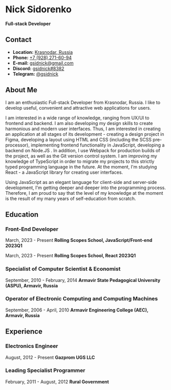 # Nick Sidorenko

**Full-stack Developer**

## Contact

- **Location:** [Krasnodar, Russia](https://goo.gl/maps/s3J8WYcZB4jJDzGK9)
- **Phone:** [+7 (928) 271-60-94](tel:+79282716094)
- **E-mail:** [gsidnick@gmail.com](mailto:gsidnick@gmail.com)
- **Discord:** [gsidnick#8382](https://discordapp.com/users/910837119314952202/)
- **Telegram:** [@gsidnick](https://t.me/gsidnick/)

## About Me
I am an enthusiastic Full-stack Developer from Krasnodar, Russia. I like
to develop useful, convenient and attractive web applications for users.

I am interested in a wide range of knowledge, ranging from UX/UI to frontend
and backend. I am also developing my design skills to create harmonious and
modern user interfaces. Thus, I am interested in creating an application at all
stages of its development - creating a design project in Figma, developing
a layout using HTML and CSS (including the SCSS pre-processor), implementing
frontend functionality in JavaScript, developing a backend on Node.JS .
In addition, I use Webpack for production builds of the project, as well as
the Git version control system. I am improving my knowledge of TypeScript in
order to migrate my projects to this strictly typed programming language in
the future. At the moment, I'm studying React - a JavaScript library for
creating user interfaces.

Using JavaScript as an elegant language for client-side and server-side
development, I'm getting deeper and deeper into the programming process.
Therefore, I am proud to say that the level of my knowledge at the moment
is the result of my many years of self-education from scratch.

## Education

### Front-End Developer

March, 2023 - Present
**Rolling Scopes School, JavaScript/Front-end 2023Q1**

March, 2023 - Present
**Rolling Scopes School, React 2023Q1**

### Specialist of Computer Scientist & Economist

September, 2010 - February, 2014
**Armavir State Pedagogical University (ASPU), Armavir, Russia**

### Operator of Electronic Computing and Computing Machines

September, 2006 - April, 2010
**Armavir Engineering College (AEC), Armavir, Russia**

## Experience

### Electronics Engineer
August, 2012 - Present
**Gazprom UGS LLC**

### Leading Specialist Programmer
February, 2011 - August, 2012
**Rural Government**
